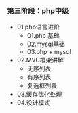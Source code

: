 ### 第三阶段：php中级
* 01.php语言进阶 
    * 01.php 基础
    * 02.mysql基础
    * 03.php + mysql
* 02.MVC框架讲解
    * 无序列表
    * 有序列表
    * 复选框列表
* 03.缓存优化处理
* 04.设计模式
